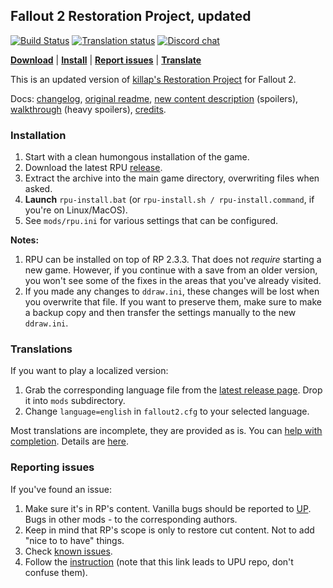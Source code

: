 ## Fallout 2 Restoration Project, updated

[![Build Status](https://travis-ci.org/BGforgeNet/Fallout2_Restoration_Project.svg?branch=master)](https://travis-ci.org/BGforgeNet/Fallout2_Restoration_Project)
[![Translation status](https://tra.bgforge.net/widgets/fallout/-/rp/svg-badge.svg)](https://tra.bgforge.net/projects/fallout/rp/)
[![Discord chat](https://img.shields.io/discord/420268540700917760?logo=discord)](https://discord.gg/4Yqfggm)

[__Download__](https://github.com/BGforgeNet/Fallout2_Restoration_Project/releases/latest)
| [__Install__](#installation)
| [__Report issues__](#reporting-issues)
| [__Translate__](#translations)

This is an updated version of [killap's Restoration Project](http://killap.net/) for Fallout 2.

Docs: [changelog](docs/changelog.md), [original readme](docs/rp-readme.txt), [new content description](docs/rp-new_content.txt) (spoilers), [walkthrough](http://hem.bredband.net/darek1/f2rp_wt.htm) (heavy spoilers), [credits](docs/credits.md).

### Installation
1. Start with a clean humongous installation of the game.
1. Download the latest RPU [release](https://github.com/BGforgeNet/Fallout2_Restoration_Project/releases/latest).
1. Extract the archive into the main game directory, overwriting files when asked.
1. **Launch** `rpu-install.bat` (or `rpu-install.sh / rpu-install.command`, if you're on Linux/MacOS).
1. See `mods/rpu.ini` for various settings that can be configured.

**Notes:**
1. RPU can be installed on top of RP 2.3.3. That does not _require_ starting a new game. However, if you continue with a save from an older version, you won't see some of the fixes in the areas that you've already visited.
1. If you made any changes to `ddraw.ini`, these changes will be lost when you overwrite that file. If you want to preserve them, make sure to make a backup copy and then transfer the settings manually to the new `ddraw.ini`.

### Translations
If you want to play a localized version:
1. Grab the corresponding language file from the [latest release page](https://github.com/BGforgeNet/Fallout2_Restoration_Project/releases/latest). Drop it into `mods` subdirectory.
1. Change `language=english` in `fallout2.cfg` to your selected language.

Most translations are incomplete, they are provided as is. You can [help with completion](https://tra.bgforge.net/projects/fallout/rp/). Details are [here](docs/translations.md).

### Reporting issues
If you've found an issue:

1. Make sure it's in RP's content. Vanilla bugs should be reported to [UP](https://github.com/BGforgeNet/Fallout2_Unofficial_Patch). Bugs in other mods - to the corresponding authors.
1. Keep in mind that RP's scope is only to restore cut content. Not to add "nice to to have" things.
1. Check [known issues](docs/known.md).
1. Follow the [instruction](https://github.com/BGforgeNet/Fallout2_Unofficial_Patch/blob/master/docs/reporting.md) (note that this link leads to UPU repo, don't confuse them).
